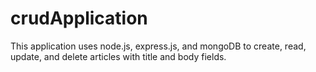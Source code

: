 # crudApplication
This application uses node.js, express.js, and mongoDB to create, read, update, and delete articles with title and body fields.
